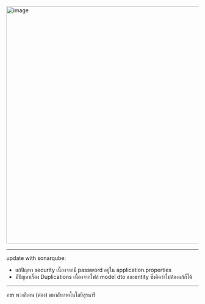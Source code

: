 <img width="1109" height="621" alt="image" src="https://github.com/user-attachments/assets/5719412f-a869-40a5-9313-01087b106cc3" />

----------------------------------------------------------------------------

update with sonarqube:

- แก้ปัญหา security เนื่องจากมี password อยู่ใน application.properties
- มีปัญหาเรื่อง Duplications เนื่องจากไฟล์ model dto และentity ซึ่งคิดว่าไม่ต้องแก้ก็ได้


----------------------------------------------------------------------------


ภชร พวงสีเคน (ต๋อง) มหาลัยเทคโนโลยีสุรนารี
